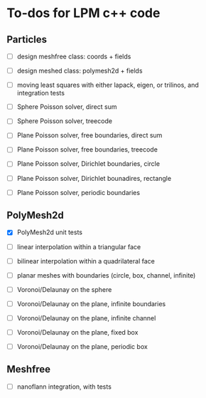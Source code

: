 To-dos for LPM c++ code
============================

Particles
-----------
- [ ] design meshfree class: coords + fields
- [ ] design meshed class: polymesh2d + fields
- [ ] moving least squares with either lapack, eigen, or trilinos, and integration tests
- [ ] Sphere Poisson solver, direct sum
- [ ] Sphere Poisson solver, treecode
- [ ] Plane Poisson solver, free boundaries, direct sum
- [ ] Plane Poisson solver, free boundaries, treecode
- [ ] Plane Poisson solver, Dirichlet boundaries, circle
- [ ] Plane Poisson solver, Dirichlet bounadires, rectangle
- [ ] Plane Poisson solver, periodic boundaries


PolyMesh2d
-----------
- [x] PolyMesh2d unit tests
- [ ] linear interpolation within a triangular face
- [ ] bilinear interpolation within a quadrilateral face
- [ ] planar meshes with boundaries (circle, box, channel, infinite)
- [ ] Voronoi/Delaunay on the sphere
- [ ] Voronoi/Delaunay on the plane, infinite boundaries
- [ ] Voronoi/Delaunay on the plane, infinite channel
- [ ] Voronoi/Delaunay on the plane, fixed box
- [ ] Voronoi/Delaunay on the plane, periodic box


Meshfree
-----------
- [ ] nanoflann integration, with tests


